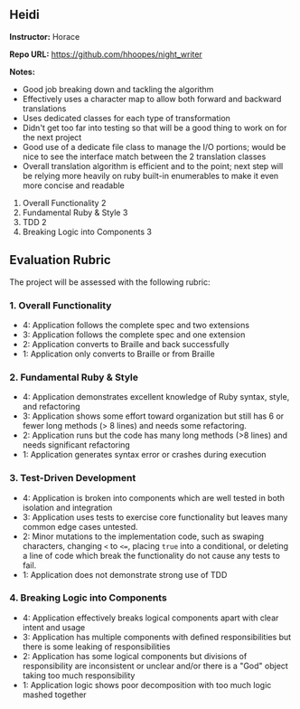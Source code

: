 ## Heidi

**Instructor:** Horace

**Repo URL:** https://github.com/hhoopes/night_writer

**Notes:**

* Good job breaking down and tackling the algorithm
* Effectively uses a character map to allow both forward and backward
translations
* Uses dedicated classes for each type of transformation
* Didn't get too far into testing so that will be a good thing to work
on for the next project
* Good use of a dedicate file class to manage the I/O portions; would be
nice to see the interface match between the 2 translation classes
* Overall translation algorithm is efficient and to the point; next step
will be relying more heavily on ruby built-in enumerables to make it even more
concise and readable

1. Overall Functionality 2
2. Fundamental Ruby & Style 3
3. TDD 2
4. Breaking Logic into Components 3

## Evaluation Rubric

The project will be assessed with the following rubric:

### 1. Overall Functionality

* 4: Application follows the complete spec and two extensions
* 3: Application follows the complete spec and one extension
* 2: Application converts to Braille and back successfully
* 1: Application only converts to Braille or from Braille

### 2. Fundamental Ruby & Style

* 4:  Application demonstrates excellent knowledge of Ruby syntax, style, and refactoring
* 3:  Application shows some effort toward organization but still has 6 or fewer long methods (> 8 lines) and needs some refactoring.
* 2:  Application runs but the code has many long methods (>8 lines) and needs significant refactoring
* 1:  Application generates syntax error or crashes during execution

### 3. Test-Driven Development

* 4: Application is broken into components which are well tested in both isolation and integration
* 3: Application uses tests to exercise core functionality but leaves many common edge cases untested.
* 2: Minor mutations to the implementation code, such as swaping characters, changing `<` to `<=`, placing `true` into a conditional, or deleting a line of code which break the functionality do not cause any tests to fail.
* 1: Application does not demonstrate strong use of TDD

### 4. Breaking Logic into Components

* 4: Application effectively breaks logical components apart with clear intent and usage
* 3: Application has multiple components with defined responsibilities but there is some leaking of responsibilities
* 2: Application has some logical components but divisions of responsibility are inconsistent or unclear and/or there is a "God" object taking too much responsibility
* 1: Application logic shows poor decomposition with too much logic mashed together
